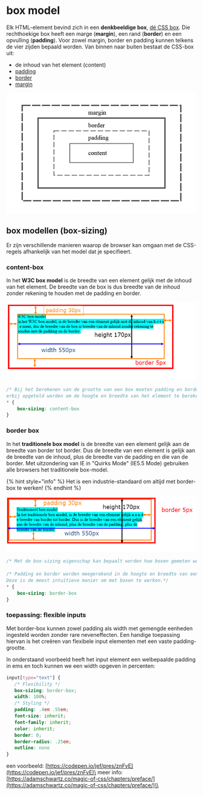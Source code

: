 # box model

Elk HTML-element bevind zich in een **denkbeeldige box**, [dé CSS box](https://www.w3schools.com/css/css_boxmodel.asp). Die rechthoekige box heeft een marge (**margin**), een rand (**border**) en een opvulling (**padding**). Voor zowel margin, border en padding kunnen telkens de vier zijden bepaald worden. Van binnen naar buiten bestaat de CSS-box uit:

* de inhoud van het element (content)
* [padding](https://www.w3schools.com/css/css_padding.asp)
* [border](https://www.w3schools.com/css/css_border.asp)
* [margin](https://www.w3schools.com/css/css_margin.asp)

![CSS-box](../../.gitbook/assets/box-model.png)

## box modellen (box-sizing)

Er zijn verschillende manieren waarop de browser kan omgaan met de CSS-regels afhankelijk van het model dat je specifieert.

### content-box

In het **W3C box model** is de breedte van een element gelijk met de inhoud van het element. De breedte van de box is dus breedte van de inhoud zonder rekening te houden met de padding en border.

![CSS content box model](../../.gitbook/assets/content-box.png)

```css
/* Bij het berekenen van de grootte van een box moeten padding en border 
erbij opgeteld worden om de hoogte en breedte van het element te berekenen.*/
* {
    box-sizing: content-box
}
```

### border box

In het **traditionele box model** is de breedte van een element gelijk aan de breedte van border tot border. Dus de breedte van een element is gelijk aan de breedte van de inhoud, plus de breedte van de padding en die van de border. Met uitzondering van IE in "Quirks Mode" (IE5.5 Mode) gebruiken alle browsers het traditionele box-model.

{% hint style="info" %}
Het is een industrie-standaard om altijd met border-box te werken!
{% endhint %}

![CSS border box model](../../.gitbook/assets/border-box.png)

```css
/* Met de box-sizing eigenschap kan bepaalt worden hoe boxen gemeten worden.*/

/* Padding en border worden meegerekend in de hoogte en breedte van een element. 
Deze is de meest intuïtieve manier om met boxen te werken.*/
* {
    box-sizing: border-box
}
```

### toepassing: flexible inputs

Met border-box kunnen zowel padding als width met gemengde eenheden ingesteld worden zonder rare neveneffecten. Een handige toepassing hiervan is het creëren van flexibele input elementen met een vaste padding-grootte.

In onderstaand voorbeeld heeft het input element een welbepaalde padding in ems en toch kunnen we een width opgeven in percenten:

```css
input[type="text"] {
   /* Flexibility */
   box-sizing: border-box;
   width: 100%;
   /* Styling */
   padding: .4em .55em;
   font-size: inherit;
   font-family: inherit;
   color: inherit;
   border: 0;
   border-radius: .25em;
   outline: none
}
```

een voorbeeld: [https://codepen.io/jef/pres/znFvE](https://codepen.io/jef/pres/znFvE)\
meer info: [https://adamschwartz.co/magic-of-css/chapters/preface/](https://adamschwartz.co/magic-of-css/chapters/preface/)\\
